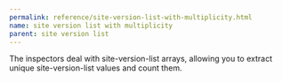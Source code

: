 ```yaml
---
permalink: reference/site-version-list-with-multiplicity.html
name: site version list with multiplicity
parent: site version list
---
```


The <site version list with multiplicity> inspectors deal with site-version-list arrays, allowing you to extract unique site-version-list values and count them. 